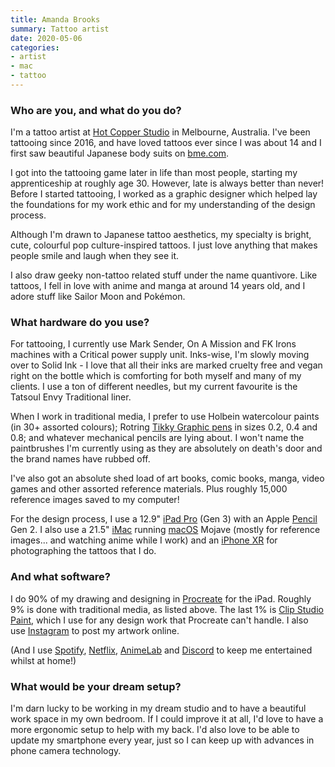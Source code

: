 ```yaml
---
title: Amanda Brooks
summary: Tattoo artist
date: 2020-05-06
categories:
- artist
- mac
- tattoo
---
```


### Who are you, and what do you do?

I'm a tattoo artist at [Hot Copper Studio](https://www.hotcopperstudio.com/ "A tattoo studio in Melbourne.") in Melbourne, Australia. I've been tattooing since 2016, and have loved tattoos ever since I was about 14 and I first saw beautiful Japanese body suits on [bme.com](https://www.bme.com/ "A tattoo magazine.").

I got into the tattooing game later in life than most people, starting my apprenticeship at roughly age 30. However, late is always better than never! Before I started tattooing, I worked as a graphic designer which helped lay the foundations for my work ethic and for my understanding of the design process.

Although I'm drawn to Japanese tattoo aesthetics, my specialty is bright, cute, colourful pop culture-inspired tattoos. I just love anything that makes people smile and laugh when they see it.

I also draw geeky non-tattoo related stuff under the name quantivore. Like tattoos, I fell in love with anime and manga at around 14 years old, and I adore stuff like Sailor Moon and Pokémon.

### What hardware do you use?

For tattooing, I currently use Mark Sender, On A Mission and FK Irons machines with a Critical power supply unit. Inks-wise, I'm slowly moving over to Solid Ink - I love that all their inks are marked cruelty free and vegan right on the bottle which is comforting for both myself and many of my clients. I use a ton of different needles, but my current favourite is the Tatsoul Envy Traditional liner.

When I work in traditional media, I prefer to use Holbein watercolour paints (in 30+ assorted colours); Rotring [Tikky Graphic pens][tikky-graphic] in sizes 0.2, 0.4 and 0.8; and whatever mechanical pencils are lying about. I won't name the paintbrushes I'm currently using as they are absolutely on death's door and the brand names have rubbed off.

I've also got an absolute shed load of art books, comic books, manga, video games and other assorted reference materials. Plus roughly 15,000 reference images saved to my computer! 

For the design process, I use a 12.9" [iPad Pro][ipad-pro] (Gen 3) with an Apple [Pencil][pencil] Gen 2. I also use a 21.5" [iMac][] running [macOS][] Mojave (mostly for reference images... and watching anime while I work) and an [iPhone XR][iphone-xr] for photographing the tattoos that I do.

### And what software?

I do 90% of my drawing and designing in [Procreate][procreate-ios] for the iPad. Roughly 9% is done with traditional media, as listed above. The last 1% is [Clip Studio Paint][clip-studio-paint], which I use for any design work that Procreate can't handle. I also use [Instagram](https://www.instagram.com/amandabrookstattoo/ "Amanda's Instagram account.") to post my artwork online. 

(And I use [Spotify][], [Netflix][], [AnimeLab][] and [Discord][discord] to keep me entertained whilst at home!)

### What would be your dream setup?

I'm darn lucky to be working in my dream studio and to have a beautiful work space in my own bedroom. If I could improve it at all, I'd love to have a more ergonomic setup to help with my back. I'd also love to be able to update my smartphone every year, just so I can keep up with advances in phone camera technology.

[animelab]: http://web.archive.org/web/20211201175228/https://www.animelab.com/ "A Japanese animation streaming service."
[clip-studio-paint]: http://web.archive.org/web/20230816182254/https://www.clipstudio.net/en/ "A drawing program aimed at manga artists."
[discord]: https://discord.com/ "A voice and text chat service."
[imac]: https://www.apple.com/imac-24/ "An all-in-one computer."
[ipad-pro]: https://en.wikipedia.org/wiki/IPad_Pro "An iOS tablet."
[iphone-xr]: https://en.wikipedia.org/wiki/IPhone_XR "A 6 inch smartphone."
[macos]: https://en.wikipedia.org/wiki/MacOS "An operating system for Mac hardware."
[netflix]: http://web.archive.org/web/20221226033709/https://www.netflix.com/ "A movie rental and streaming service."
[pencil]: http://wetransfer.com/pencil "An iPad stylus."
[procreate-ios]: https://apps.apple.com/us/app/procreate/id425073498 "A powerful illustration app."
[spotify]: https://open.spotify.com/__noul__?pfhp=2c2ccb58-8a92-4713-a1c0-8b43b3090b49 "A music streaming service."
[tikky-graphic]: http://web.archive.org/web/20150406031504/http://www.rotring.com:80/en/24-tikky-graphic/24-Graphic-Tikky-fineliner-pen "A pen."
